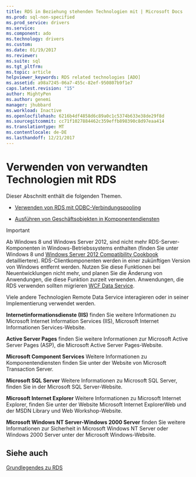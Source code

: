 ```yaml
---
title: RDS in Beziehung stehenden Technologien mit | Microsoft Docs
ms.prod: sql-non-specified
ms.prod_service: drivers
ms.service: 
ms.component: ado
ms.technology: drivers
ms.custom: 
ms.date: 01/19/2017
ms.reviewer: 
ms.suite: sql
ms.tgt_pltfrm: 
ms.topic: article
helpviewer_keywords: RDS related technologies [ADO]
ms.assetid: a98a7245-06a7-455c-82ef-950807b9f1e7
caps.latest.revision: "15"
author: MightyPen
ms.author: genemi
manager: jhubbard
ms.workload: Inactive
ms.openlocfilehash: 6216b4df4858d6c89a0c1c5374b633e38de29f8d
ms.sourcegitcommit: cc71f1027884462c359effb898390c8d97eaa414
ms.translationtype: MT
ms.contentlocale: de-DE
ms.lasthandoff: 12/21/2017
---
```

# <a name="using-related-technologies-with-rds"></a>Verwenden von verwandten Technologien mit RDS
Dieser Abschnitt enthält die folgenden Themen.  
  
-   [Verwenden von RDS mit ODBC-Verbindungspooling](../../../ado/guide/remote-data-service/using-rds-with-odbc-connection-pooling.md)  
  
-   [Ausführen von Geschäftsobjekten in Komponentendiensten](../../../ado/guide/remote-data-service/running-business-objects-in-component-services.md)  
  
> [!IMPORTANT]
>  Ab Windows 8 und Windows Server 2012, sind nicht mehr RDS-Server-Komponenten in Windows-Betriebssystems enthalten (finden Sie unter Windows 8 und [Windows Server 2012 Compatibility Cookbook](https://www.microsoft.com/en-us/download/details.aspx?id=27416) detailliertere). RDS-Clientkomponenten werden in einer zukünftigen Version von Windows entfernt werden. Nutzen Sie diese Funktionen bei Neuentwicklungen nicht mehr, und planen Sie die Änderung von Anwendungen, die diese Funktion zurzeit verwenden. Anwendungen, die RDS verwenden sollten migrieren [WCF Data Service](http://go.microsoft.com/fwlink/?LinkId=199565).  
  
 Viele andere Technologien Remote Data Service interagieren oder in seiner Implementierung verwendet werden.  
  
 **Internetinformationsdienste (IIS)** finden Sie weitere Informationen zu Microsoft Internet Information Services (IIS), Microsoft Internet Informationen Services-Website.  
  
 **Active Server Pages** finden Sie weitere Informationen zur Microsoft Active Server Pages (ASP), die Microsoft Active Server Pages-Website.  
  
 **Microsoft Component Services** Weitere Informationen zu Komponentendiensten finden Sie unter der Website von Microsoft Transaction Server.  
  
 **Microsoft SQL Server** Weitere Informationen zu Microsoft SQL Server, finden Sie in der Microsoft SQL Server-Website.  
  
 **Microsoft Internet Explorer** Weitere Informationen zu Microsoft Internet Explorer, finden Sie unter der Website Microsoft Internet ExplorerWeb und der MSDN Library und Web Workshop-Website.  
  
 **Microsoft Windows NT Server-Windows 2000 Server** finden Sie weitere Informationen zur Sicherheit in Microsoft Windows NT Server oder Windows 2000 Server unter der Microsoft Windows-Website.  
  
## <a name="see-also"></a>Siehe auch  
 [Grundlegendes zu RDS](../../../ado/guide/remote-data-service/rds-fundamentals.md)



